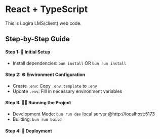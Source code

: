 # React + TypeScript

This is Logira LMS(client) web code.

## Step-by-Step Guide

#### Step 1: 🚀 Initial Setup

- Install dependencies: `bun install` OR `bun run install`

#### Step 2: ⚙️ Environment Configuration

- Create `.env`: Copy `.env.template` to `.env`
- Update `.env`: Fill in necessary environment variables

#### Step 3: 🏃‍♂️ Running the Project

- Development Mode: `bun run dev`  local server @http://localhost:5173
- Building: `bun run build`

#### Step 4: 🚀 Deployment
 
